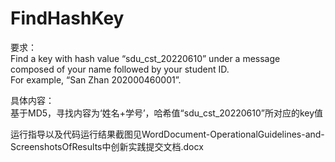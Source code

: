 # FindHashKey
要求：   
Find a key with hash value “sdu_cst_20220610” under a message composed of your name followed by your student ID.     
For example, “San Zhan 202000460001”.       

具体内容：    
基于MD5，寻找内容为‘姓名+学号’，哈希值“sdu_cst_20220610”所对应的key值

运行指导以及代码运行结果截图见WordDocument-OperationalGuidelines-and-ScreenshotsOfResults中创新实践提交文档.docx
